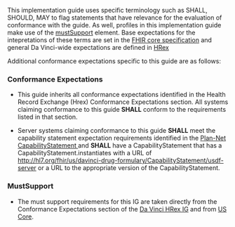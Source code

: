 This implementation guide uses specific terminology such as SHALL, SHOULD, MAY to flag statements that have relevance for the evaluation of conformance with the guide. As well, profiles in this implementation guide make use of the [mustSupport](http://hl7.org/fhir/R4/profiling.html#mustsupport) element. Base expectations for the intepretations of these terms are set in the [FHIR core specification](http://hl7.org/fhir/R4/conformance-rules.html#conflang) and general Da Vinci-wide expectations are defined in [HRex]({{site.data.fhir.ver.hrex}}/conformance.html)

Additional conformance expectations specific to this guide are as follows:

### Conformance Expectations
* This guide inherits all conformance expectations identified in the Health Record Exchange (Hrex) Conformance Expectations section. All systems claiming conformance to this guide **SHALL** conform to the requirements listed in that section.

* Server systems claiming conformance to this guide **SHALL** meet the capability statement expectation requirements identified in the [Plan-Net CapabilityStatement ](CapabilityStatement-plan-net.html) and **SHALL** have a CapabilityStatement that has a CapabilityStatement.instantiates with a URL of http://hl7.org/fhir/us/davinci-drug-formulary/CapabilityStatement/usdf-server or a URL to the appropriate version of the CapabilityStatement.

### MustSupport
* The must support requirements for this IG are taken directly from the Conformance Expectations section of the [Da Vinci HRex IG]({{site.data.fhir.ver.hrex}}/conformance.html#mustsupport) and from [US Core]({{site.data.fhir.ver.uscore7}}/must-support.html). 

